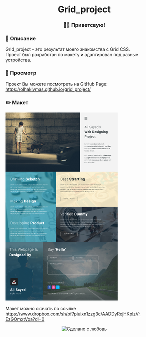 <div align="center">
   <h1>Grid_project</h1>
</div>

<h3 align="center">👋🏼 Приветсвую!</h3>


### 📜 Описание  
Grid_project - это результат моего знакомства с Grid CSS.<br> 
Проект был разработан по макету и адаптирован под разные устройства.


### 📸 Просмотр 
Проект Вы можете посмотреть на GitHub Page:<br> 
https://olhaklymas.github.io/grid_project/


### ✏️ Макет
<img src="img/alisayed.png" center height="600px">

Макет можно скачать по ссылке<br> 
https://www.dropbox.com/sh/pf7piuixn1zzg3c/AADDyRejHKplzV-EzGOmxtVxa?dl=0


<div align="center">
    <img src="https://img.shields.io/badge/%D0%A1%D0%B4%D0%B5%D0%BB%D0%B0%D0%BD%D0%BE%20%D1%81-%F0%9F%96%A4-red.svg?longCache=true&style=for-the-badge&colorA=000&colorB=fedcba"
      alt="Сделано с любовь" />
</div>
